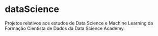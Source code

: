 # dataScience
Projetos relativos aos estudos de Data Science e Machine Learning da Formação Cientista de Dados da Data Science Academy.
